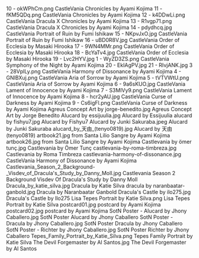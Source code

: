 10 - okWPhCm.png CastleVania Chronicles by Ayami Kojima
11 - fKM5QDq.png CastleVania Chronicles by Ayami Kojima
12 - k4DDwLi.png CastleVania Dracula X Chronicles by Ayami Kojima
13 - R1vgp71.png CastleVania Dracula X Chronicles by Ayami Kojima
14 - pdydhcq.jpg CastleVania Portrait of Ruin by Fumi Ishikaw
15 - NKpvJxO.jpg CastleVania Portrait of Ruin by Fumi Ishikaw
16 - uBD0R8V.jpg CastleVania Order of Ecclesia by Masaki Hirooka
17 - 9WN4MMr.png CastleVania Order of Ecclesia by Masaki Hirooka
18 - BcYaTv4.jpg CastleVania Order of Ecclesia by Masaki Hirooka
19 - Lvc2HYV.jpg
1 - WyZD3ZS.png CastleVania Symphony of the Night by Ayami Kojima
20 - EkIAgPV.jpg
21 - RIvjANK.jpg
3 - 28VplLy.png CastleVania Harmony of Dissonance by Ayami Kojima
4 - GNlBXuj.png CastleVania Aria of Sorrow by Ayami Kojima
5 - tVTVWtU.png CastleVania Aria of Sorrow by Ayami Kojima
6 - 9a6sKUO.jpg CastleVania Lament of Innocence by Ayami Kojima
7 - S3MlVy9.png CastleVania Lament of Innocence by Ayami Kojima
8 - hcr2yAU.jpg CastleVania Curse of Darkness by Ayami Kojima
9 - Cs6igFl.png CastleVania Curse of Darkness by Ayami Kojima
Agreus Concept Art by jorge-benedito.jpg Agreus Concept Art by Jorge Benedito
Alucard by essijuulia.jpg Alucard by Essijuulia
alucard by fishyu7.jpg Alucard by Fishyu7
Alucard by Junki Sakuraba.jpeg Alucard by Junki Sakuraba
alucard_by_天由_(tenyo0819).jpg Alucard by 天由 (tenyo0819)
artbook21.jpg from Santa Lilio Sangre by Ayami Kojima
artbook26.jpg from Santa Lilio Sangre by Ayami Kojima
Castlevania by ömer tunç.jpg Castlevania by Ömer Tunç
castlevania-by-roma-timbreza.jpg Castlevania by Roma Timbreza
castlevania-harmony-of-dissonance.jpg CastleVania Harmony of Dissonance by Ayami Kojima
Castlevania_Season_2_Background-_Visdev_of_Dracula's_Study_by_Danny_Moll.jpg Castlevania Season 2 Background  Visdev Of Dracula's Study by Danny Moll
Dracula_by_katie_silva.jpg Dracula by Katie Silva
dracula by naranbaatar-ganbold.jpg Dracula by Naranbaatar Ganbold
Dracula's Castle by ilo275.jpg Dracula's Castle by Ilo275
Lisa Tepes Portrait by Katie Silva.png Lisa Tepes Portrait by Katie Silva
postcard01.jpg postcard by Ayami Kojima
postcard02.jpg postcard by Ayami Kojima
SotN Poster - Alucard by Jhony Caballero.jpg SotN Poster   Alucard by Jhony Caballero
SotN Poster - Dracula by Jhony Caballero.jpg SotN Poster   Dracula by Jhony Caballero
SotN Poster - Richter by Jhony Caballero.jpg SotN Poster   Richter by Jhony Caballero
Tepes_Family_Portrait_by_Katie_Silva.png Tepes Family Portrait by Katie Silva
The Devil Forgemaster by Al Santos.jpg The Devil Forgemaster by Al Santos
